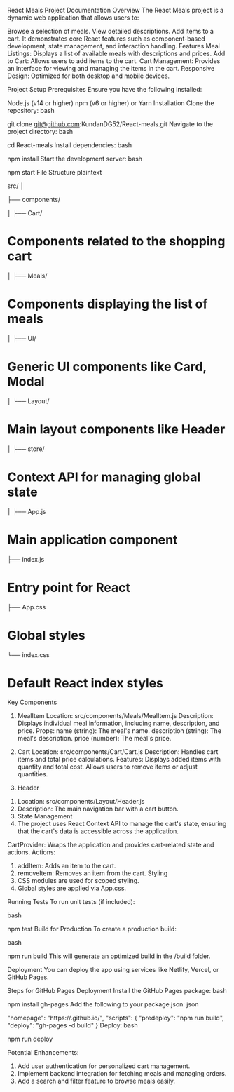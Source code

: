 React Meals Project Documentation
Overview
The React Meals project is a dynamic web application that allows users to:

Browse a selection of meals.
View detailed descriptions.
Add items to a cart.
It demonstrates core React features such as component-based development, state management, and interaction handling.
Features
Meal Listings: Displays a list of available meals with descriptions and prices.
Add to Cart: Allows users to add items to the cart.
Cart Management: Provides an interface for viewing and managing the items in the cart.
Responsive Design: Optimized for both desktop and mobile devices.

Project Setup
Prerequisites
Ensure you have the following installed:

Node.js (v14 or higher)
npm (v6 or higher) or Yarn
Installation
Clone the repository:
bash
 
git clone git@github.com:KundanDG52/React-meals.git
Navigate to the project directory:
bash
 
cd React-meals
Install dependencies:
bash
 
npm install
Start the development server:
bash
 
npm start
File Structure
plaintext
 
src/
│

├── components/

│   ├── Cart/        
# Components related to the shopping cart
│   ├── Meals/      
# Components displaying the list of meals
│   ├── UI/    
# Generic UI components like Card, Modal
│   └── Layout/    
# Main layout components like Header
│
├── store/    
# Context API for managing global state
│
├── App.js    
# Main application component
├── index.js    
# Entry point for React
├── App.css   
# Global styles
└── index.css
# Default React index styles

Key Components
1. MealItem
Location: src/components/Meals/MealItem.js
Description: Displays individual meal information, including name, description, and price.
Props:
name (string): The meal's name.
description (string): The meal's description.
price (number): The meal's price.

3. Cart
Location: src/components/Cart/Cart.js
Description: Handles cart items and total price calculations.
Features:
Displays added items with quantity and total cost.
Allows users to remove items or adjust quantities.

5. Header
1) Location: src/components/Layout/Header.js
2) Description: The main navigation bar with a cart button.
3) State Management
4) The project uses React Context API to manage the cart's state, ensuring that the cart's data is accessible across the application.

CartProvider: Wraps the application and provides cart-related state and actions.
Actions:
1. addItem: Adds an item to the cart.
2. removeItem: Removes an item from the cart.
Styling
1. CSS modules are used for scoped styling.
2. Global styles are applied via App.css.

Running Tests
To run unit tests (if included):

bash
 
npm test
Build for Production
To create a production build:

bash
 
npm run build
This will generate an optimized build in the /build folder.

Deployment
You can deploy the app using services like Netlify, Vercel, or GitHub Pages.

Steps for GitHub Pages Deployment
Install the GitHub Pages package:
bash
 
npm install gh-pages
Add the following to your package.json:
json
 
"homepage": "https://<username>.github.io/<repository-name>",
"scripts": {
  "predeploy": "npm run build",
  "deploy": "gh-pages -d build"
}
Deploy:
bash
 
npm run deploy

Potential Enhancements:
1. Add user authentication for personalized cart management.
2. Implement backend integration for fetching meals and managing orders.
3. Add a search and filter feature to browse meals easily.

